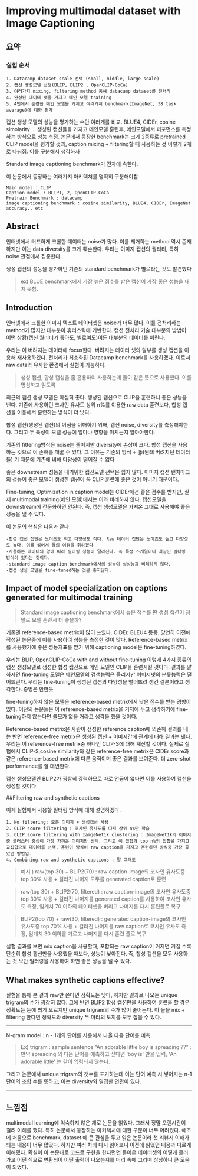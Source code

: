 # Improving multimodal dataset with Image Captioning


## 요약


### 실험 순서 
    1. Datacamp dataset scale 선택 (small, middle, large scale)
    2. 캡션 생성모델 선정(BLIP, BLIP2 , OpenCLIP-CoCa)
    3. 여러가지 mixing, filtering method 통해 datacamp dataset를 전처리
    4. 완성된 데이터 셋을 가지고 메인 모델 training 
    5. 4번에서 훈련한 메인 모델을 가지고 여러가지 benchmark(ImageNet, 38 task average)에 대한 평가


캡션 생성 모델의 성능을 평가하는 수단 여러개를 비교. BLUE4, CIDEr, cosine simolarity … 생성된 캡션들을 가지고 메인모델 훈련후, 메인모델에서 퍼포먼스를 측정하는 방식으로 성능 측정.
논문에서 등장한 benchmark는 크게 2종류로 pretrained CLIP model을 평가할 것과, caption mixing + filtering할 때 사용하는 것 이렇게 2개로 나눠짐. 이를 구분해서 생각하자

Standard image captioning benchmark가 전자에 속한다.

이 논문에서 등장하는 여러가지 아키텍처를 명확히 구분해야함

    Main model : CLIP
    Caption model : BLIP1, 2, OpenCLIP-CoCa
    Pretrain Benchmark : datacamp
    image captioning benchmark : cosine similarity, BLUE4, CIDEr, ImageNet accuracy.. etc



## Abstract 
인터넷에서 터프하게 크롤한 데이터는 noise가 많다. 이를 제거하는 method 역시 존재하지만 이는 data diversity를 크게 훼손한다. 우리는 이미지 캡션의 퀄리티, 특히 noise 관점에서 집중한다. 

생성 캡션의 성능을 평가하던 기존의 standard benchmark가 별로라는 것도 발견했다
> ex) BLUE benchmark에서 가장 높은 점수를 받은 캡션이 가장 좋은 성능을 내지 못함.



## Introduction


인터넷에서 크롤한 이미지 텍스트 데이터셋은 noise가 너무 많다. 이를 전처리하는 method가 많지만 대부분이 휴리스틱에 기반한다. 캡션 전처리 기술 대부분의 방법이 어떤 상황(캡션 퀄리티가 좋아도, 별로여도)이든 대부분의 데이터를 버린다.

우리는 이 버려지는 데이터에 focus한다. 버려지는 데이터 셋의 일부를 생성 캡션을 이용해 재사용하겠다. 전처리가 최소화된 Datacamp benchmark를 사용하겠다. 이로서 raw data와 유사한 환경에서 실험이 가능하다. 

> 생성 캡션, 합성 캡성을 좀 혼용하여 사용하는데 둘이 같은 뜻으로 사용했다. 이를 명심하고 읽도록

최근의 캡션 생성 모델은 확실히 좋다. 생성된 캡션으로 CLIP을 훈련하니 좋은 성능을 낸다. 기존에 사용하던 코사인 유사도 상위 n%를 이용한 raw data 훈련보다, 합성 캡션을 이용해서 훈련하는 방식이 더 낫다.
<br/>

합성 캡션(생성된 캡션)의 이점을 이해하기 위해, 캡션 noise, diversity를 측정해야한다. 그리고 두 특성이 모델 성능에 얼마나 영향을 미치는지 알아야한다.
<br/>

기존의 fittering방식은 noise는 줄이지만 diversity에 손상이 크다. 합성 캡션을 사용하는 것으로 이 손해를 매꿀 수 있다. 그 이유는 기존의 방식 + @(원래 버려지던 데이터들) 기 때문에 기존에 비해 다양성이 떨어질 수 없다
<br/>

좋은 downstream 성능을 내기위한 캡션모델 선택은 쉽지 않다. 이미지 캡션 밴치마크의 성능이 좋은 모델이 생성한 캡션이 꼭 CLIP 훈련에 좋은 것이 아니기 때문이다. 
<br/>

Fine-tuning, Optimization in caption model는 CIDEr에선 좋은 점수를 받지만, 실제 multimodal training(메인 모델)에서는 이와 비례하지 않다. 캡션모델을 downstream에 전문화하면 안된다. 즉, 캡션 생성모델은 가져온 그대로 사용해야 좋은 성능을 낼 수 있다.

이 논문의 핵심은 다음과 같다

    -합성 캡션 집단은 노이즈도 적고 다양성도 적다. Raw 데이터 집단은 노이즈도 높고 다양성도 높다. 이를 섞어서 둘의 이점을 취하겠다
    -사용하는 데이터의 양에 따라 필터링 성능이 달라진다. 즉 특정 스케일마다 최상인 필터링 방식이 있다는 것이다.
    -standard image caption benchmark에서의 성능이 실성능과 비례하지 않다.
    -캡션 생성 모델을 fine-tuned하는 것은 좋지않다.

## Impact of model specialization on captions generated for multimodal training


> Standard image captioning benchmark에서 높은 점수를 딴 생성 캡션이 정말로 모델 훈련시 더 좋을까?

기존엔 reference-based metrix이 많이 쓰였다. CIDEr, BLEU4 등등. 당연히 이전에 작성된 논문중에 이를 사용하여 성능을 측정한 것이 많다. Reference-based metrix를 사용했기에 좋은 성능지표를 받기 위해 captioning model은 fine-tuning하였다.
<br/>

우리는 BLIP, OpenCLIP-CoCa with and without fine-tuning 이렇게 4가지 종류의 캡션 생성모델로 생성한 합성 캡션으로 메인 모델인 CLIP을 훈련시킬 것이다. 결과를 말하자면 fine-tuning 모델은 메인모델의 검색능력은 올리지만 이미지넷의 분류능력은 떨어뜨린다. 우리는 fine-tuning이 생성된 캡션의 다양성을 떨어뜨려 생긴 결론이라고 생각한다. 증명은 안한듯
<br/>

fine-tuning하지 않은 모델은 reference-based metrix에서 낮은 점수를 받는 경향이 있다. 이전의 논문들은 이 reference-based metrix을 기저에 두고 생각하기에 fine-tuning하지 않는다면 쓸모가 없을 거라고 생각을 했을 것이다.
<br/>

Reference-based metrix은 사람이 생성한 reference caption에 의존해 결과를 내는 반면 reference-free metrix은 생성된 캡션 + 이미지간에 관계에 대해 결과는 낸다. 우리는 이 reference-free metrix중 하나인 CLIP-S에 대해 계산할 것이다. 실제로 실험에서 CLIP-S,cosine similarity와 같은 reference-free metrix은 CIDEr score과 같은 reference-based metrix에 다른 움직이며 좋은 결과를 보여준다. 더 zero-shot performance를 잘 대변한다.
<br/>

캡션 생성모델인 BLIP2가 굉장히 강력하므로 따로 언급이 없다면 이를 사용하여 캡션을 생성할 것이다

##Filtering raw and synthetic captions


이제 실험에서 사용할 필터링 방식에 대해 설명하겠다.

    1. No filtering: 모든 이미지 + 생성캡션 사용
    2. CLIP score filtering : 코사인 유사도를 따져 상위 n%만 학습
    3. CLIP score filtering with IamgeNet1k clustering : ImageNet1k의 이미지 중 클러스터 중심이 가장 가까운 이미지만 선택. 그리고 이 집합과 top n%의 집합을 가지고 교집합으로 데이터를 선택, 훈련이 방식이 raw caption을 가지고 훈련하던 방식중 가장 좋았던 방법임.
    4. Combining raw and synthetic captions : 말 그래도

> 예시 ) raw(top 30) + BLIP2(70) : raw caption-image의 코사인 유사도중 top 30% 사용 + 걸러진 나머지 모두를 generated caption로 훈련

> raw(top 30) + BLIP2(70, filtered)  : raw caption-image의 코사인 유사도중 top 30% 사용 + 걸러진 나머지를 generated caption를 사용하여 코사인 유사도 측정, 임계치 70 이하의 데이터셋을 버리고 나머지를 다시 훈련풀로 복구

> BLIP2(top 70) + raw(30, filtered) : generated caption-image의 코사인 유사도중 top 70% 사용 + 걸러진 나머지를 raw caption로 코사인 유사도 측정, 임계치 30 이하를 거르고 나머지를 다시 훈련 풀로 복구

실험 결과를 보면 mix caption을 사용할때, 포함되는 raw caption이 커지면 커질 수록 단순히 합성 캡션만을 사용했을 때보다, 성능이 낮아진다. 즉, 합성 캡션을 모두 사용하는 것 보단 필터링을 사용하여 하면 좋은 성능을 낼 수 있다.

## What makes synthetic captions effective?

실험을 통해 본 결과 raw만 쓴다면 정확도는 낮다, 하지만 결과로 나오는 unique trigram의 수가 굉장히 많다.
그에 반면 BLIP2 합성 캡션만을 사용하여 훈련을 할 경우 정확도는 눈에 띄게 오르지만 unique trigram의 수가 많이 줄어든다.
이 둘을 mix + filtering 한다면 정확도와 diversity 두 마리의 토끼를 모두 잡을 수 있다.

***
N-gram model : n - 1개의 단어를 사용해서 나올 다음 단어를 예측
> Ex) trigram : sample sentence “An adorable little boy is spreading ??”  : 만약 spreading 의 다음 단어를 예측하고 싶다면 ‘boy is' 만을 입력, ‘An adorable little' 는 같이 입력되지 않는다.

그리고 논문에서 unique trigram의 갯수를 표기하는데 이는 단어 예측 시 넣어지는 n-1 단어의 조합 수를 뜻하고, 이는 diversity와 밀접한 연관이 있다.
***


## 느낌점


multimodal learning에 익숙하지 않은 채로 논문을 읽었다. 그래서 정말 오랜시간이 걸려 이해를 했다. 특히 논문에서 등장하는 아키텍처에 대한 구분이 너무 어려웠다. 애초에 처음으로 benchmark, dataset 에 큰 관심을 두고 읽은 논문이라 첫 리뷰시 이해가 되는 내용이 너무 많았다. 하지만 여러 차례 다시 읽어보니 이전에 읽었던 내용과 다르게 이해됐다. 
확실이 이 논문대로 코드로 구현을 한다면면 들어온 데이터셋의 어떻게 흘러가고 어떤 식으로 변환되어 어떤 출력이 나오는지를 머리 속에 그리며 상상하니 큰 도움이 되었다.
